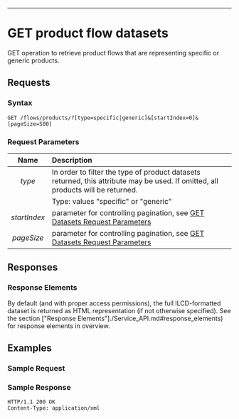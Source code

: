 ---

GET product flow datasets
=========================

GET operation to retrieve product flows that are representing specific
or generic products.

Requests
--------

### Syntax

    GET /flows/products/?[type=specific|generic]&[startIndex=0]&[pageSize=500] 

### Request Parameters

| Name           | Description                                               |
| :------------: | :-------------------------------------------------------- |
| *type*         | In order to filter the type of product datasets returned, this attribute may be used. If omitted, all products will be returned.|
|                | Type: values "specific" or "generic"                      |
| *startIndex*   | parameter for controlling pagination, see [GET Datasets Request Parameters](./Service_API_Datasets_GET.md#Request_Parameters) |
| *pageSize*     | parameter for controlling pagination, see [GET Datasets Request Parameters](./Service_API_Datasets_GET.md#Request_Parameters) |

Responses
---------

### Response Elements

By default (and with proper access permissions), the full ILCD-formatted
dataset is returned as HTML representation (if not otherwise specified).
See the section ["Response Elements"]./Service_API.md#response_elements) for
response elements in overview.

Examples
--------

### Sample Request

     

### Sample Response

    HTTP/1.1 200 OK
    Content-Type: application/xml

~~~~ {.myxml}
~~~~
